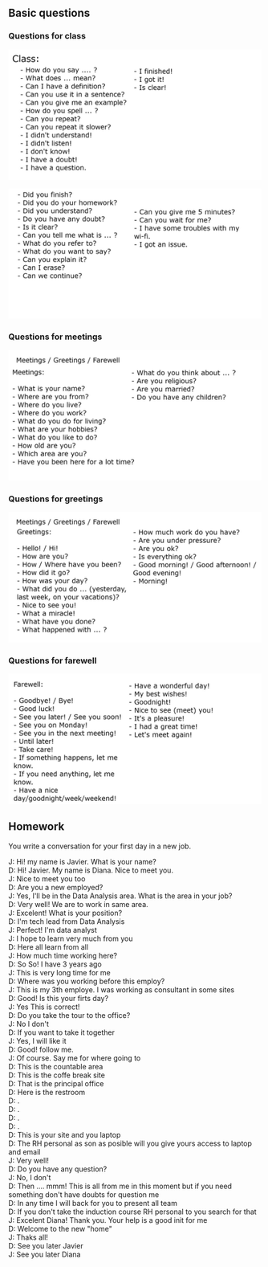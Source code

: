 ## Basic questions

### Questions for class

![](imagenes/class.jpg)

![](imagenes/class2.jpg)


### Questions for meetings

![](imagenes/meetings.jpg)


### Questions for greetings

![](imagenes/greetings.jpg)


### Questions for farewell

![](imagenes/farewell.jpg)

## Homework

You write a conversation for your first day in a new job.

J: Hi! my name is Javier. What is your name?\
D: Hi! Javier. My name is Diana. Nice to meet you.\
J: Nice to meet you too\
D: Are you a new employed?\
J: Yes, I'll be in the Data Analysis area. What is the area in your job?\
D: Very well! We are to work in same area.\
J: Excelent! What is your position?\
D: I'm tech lead from Data Analysis\
J: Perfect! I'm data analyst\
J: I hope to learn very much from you\
D: Here all learn from all\
J: How much time working here?\
D: So So! I have 3 years ago\
J: This is very long time for me\
D: Where was you working before this employ?\
J: This is my 3th employe. I was working as consultant in some sites\
D: Good! Is this your firts day?\
J: Yes This is correct!\
D: Do you take the tour to the office?\
J: No I don't\
D: If you want to take it together\
J: Yes, I will like it\
D: Good! follow me.\
J: Of course. Say me for where going to\
D: This is the countable area\
D: This is the coffe break site\
D: That is the principal office\
D: Here is the restroom\
D: .\
D: .\
D: .\
D: .\
D: This is your site and you laptop\
D: The RH personal as son as posible will you give yours access to laptop and email\
J: Very well!\
D: Do you have any question?\
J: No, I don't\
D: Then .... mmm! This is all from me in this moment but if you need something don't have doubts for question me \
D: In any time I will back for you to present all team\
D: If you don't take the induction course RH personal to you search for that\
J: Excelent Diana! Thank you. Your help is a good init for me\
D: Welcome to the new "home"\
J: Thaks all!\
D: See you later Javier\
J: See you later Diana 

